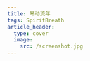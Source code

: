 ```yaml
---
title: 琴动流年
tags: SpiritBreath
article_header:
  type: cover
  image:
    src: /screenshot.jpg
---
```




<!-- A Post with Header Image, See [Page layout](https://kitian616.github.io/jekyll-TeXt-theme/samples.html#page-layout) for more examples. -->

<!--more-->
